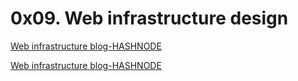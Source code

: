 # 0x09. Web infrastructure design

[Web infrastructure blog-HASHNODE]("https://bytebites.hashnode.dev/web-infrastructure-design")

[Web infrastructure blog-HASHNODE]("https://medium.com/@asmaehadar32/web-infrastructure-design-fb123a53cb05")
